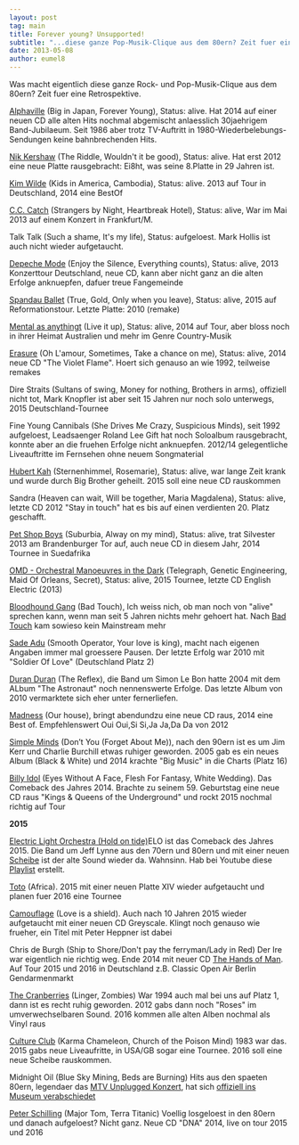 ```yaml
---
layout: post
tag: main
title: Forever young? Unsupported!
subtitle: "...diese ganze Pop-Musik-Clique aus dem 80ern? Zeit fuer eine Retrospektive.nNik Kershaw (The Riddle, Wouldn't it be good, Status: alive. Hat erst 2012 eine neue Platte rausgebracht: Ei8ht, was seine 8.Platte in 29 Jahren ist.nKim Wilde (Kids in Ameri&hellip;"
date: 2013-05-08
author: eumel8
---
```


<p>Was macht eigentlich diese ganze Rock- und Pop-Musik-Clique aus dem 80ern? Zeit fuer eine Retrospektive.</p>
<p><a href="http://www.alphaville.info/t" target="_blank">Alphaville</a> (Big in Japan, Forever Young), Status: alive. Hat 2014 auf einer neuen CD alle alten Hits nochmal abgemischt anlaesslich 30jaehrigem Band-Jubilaeum. Seit 1986 aber trotz TV-Auftritt in 1980-Wiederbelebungs-Sendungen keine bahnbrechenden Hits.</p>
<p><a href="http://www.nikkershaw.net" target="_blank">Nik Kershaw</a> (The Riddle, Wouldn't it be good), Status: alive. Hat erst 2012 eine neue Platte rausgebracht: Ei8ht, was seine 8.Platte in 29 Jahren ist.</p>
<p><a href="http://www.kimwilde.com/" target="_blank">Kim Wilde</a> (Kids in America, Cambodia), Status: alive. 2013 auf Tour in Deutschland, 2014 eine BestOf</p>
<p><a href="http://www.cccatch.de/" target="_blank">C.C. Catch</a> (Strangers by Night, Heartbreak Hotel), Status: alive, War im Mai 2013 auf einem Konzert in Frankfurt/M.</p>
<p>Talk Talk (Such a shame, It's my life), Status: aufgeloest. Mark Hollis ist auch nicht wieder aufgetaucht.</p>
<p><a href="http://www.depechemode.com/" target="_blank">Depeche Mode</a> (Enjoy the Silence, Everything counts), Status: alive, 2013 Konzerttour Deutschland, neue CD, kann aber nicht ganz an die alten Erfolge anknuepfen, dafuer treue Fangemeinde</p>
<p><a href="http://www.spandauballet.com/" target="_blank">Spandau Ballet</a> (True, Gold, Only when you leave), Status: alive, 2015 auf Reformationstour. Letzte Platte: 2010 (remake)</p>
<p><a href="http://www.mentals.com.au/" target="_blank">Mental as anythingt</a> (Live it up), Status: alive, 2014 auf Tour, aber bloss noch in ihrer Heimat Australien und mehr im Genre Country-Musik</p>
<p><a href="http://www.erasureinfo.com/" target="_blank">Erasure</a> (Oh L'amour, Sometimes, Take a chance on me), Status: alive, 2014 neue CD "The Violet Flame". Hoert sich genauso an wie 1992, teilweise remakes</p>
<p>Dire Straits (Sultans of swing, Money for nothing, Brothers in arms), offiziell nicht tot, Mark Knopfler ist aber seit 15 Jahren nur noch solo unterwegs, 2015 Deutschland-Tournee</p>
<p>Fine Young Cannibals (She Drives Me Crazy, Suspicious Minds), seit 1992 aufgeloest, Leadsaenger Roland Lee Gift hat noch Soloalbum rausgebracht, konnte aber an die fruehen Erfolge nicht anknuepfen. 2012/14 gelegentliche Liveauftritte im Fernsehen ohne neuem Songmaterial</p>
<p><a href="http://www.hubert-kah.com/" target="_blank">Hubert Kah</a> (Sternenhimmel, Rosemarie), Status: alive, war lange Zeit krank und wurde durch Big Brother geheilt. 2015 soll eine neue CD rauskommen</p>
<p>Sandra (Heaven can wait, Will be together, Maria Magdalena), Status: alive, letzte CD 2012 "Stay in touch" hat es bis auf einen verdienten 20. Platz geschafft. </p>
<p><a href="http://www.petshopboys.co.uk/" target="_blank">Pet Shop Boys</a> (Suburbia, Alway on my mind), Status: alive, trat Silvester 2013 am Brandenburger Tor auf, auch neue CD in diesem Jahr, 2014 Tournee in Suedafrika</p>
<p><a href="http://www.omd.uk.com/" target="_blank">OMD - Orchestral Manoeuvres in the Dark</a> (Telegraph, Genetic Engineering, Maid Of Orleans, Secret), Status: alive, 2015 Tournee, letzte CD English Electric (2013)</p>
<p><a href="http://www.bloodhoundgang.com/" target="_blank">Bloodhound Gang</a> (Bad Touch), Ich weiss nich, ob man noch von "alive" sprechen kann, wenn man seit 5 Jahren nichts mehr gehoert hat. Nach <a href="https://www.youtube.com/watch?v=xat1GVnl8-k">Bad Touch</a> kam sowieso kein Mainstream mehr</p>
<p><a href="http://www.sade.com" target="_blank">Sade Adu</a> (Smooth Operator, Your love is king), macht nach eigenen Angaben immer mal groessere Pausen. Der letzte Erfolg war 2010 mit "Soldier Of Love" (Deutschland Platz 2)</p>
<p><a href="http://www.duranduran.com/" target="_blank">Duran Duran</a> (The Reflex), die Band um Simon Le Bon hatte 2004 mit dem ALbum "The Astronaut" noch nennenswerte Erfolge. Das letzte Album von 2010 vermarktete sich eher unter fernerliefen.</p>
<p><a href="http://www.madness.co.uk/" target="_blank">Madness</a> (Our house), bringt abendundzu eine neue CD raus, 2014 eine Best of. Empfehlenswert Oui Oui,Si Si,Ja Ja,Da Da von 2012</p>
<p><a href="http://www.simpleminds.com/" target="_blank">Simple Minds</a> (Don’t You (Forget About Me)), nach den 90ern ist es um Jim Kerr und Charlie Burchill etwas ruhiger geworden. 2005 gab es ein neues Album (Black &amp; White) und 2014 krachte "Big Music" in die Charts (Platz 16)</p>
<p><a href="http://billyidol.net/" target="_blank">Billy Idol</a> (Eyes Without A Face, Flesh For Fantasy, White Wedding). Das Comeback des Jahres 2014. Brachte zu seinem 59. Geburtstag eine neue CD raus "Kings &amp; Queens of the Underground" und rockt 2015 nochmal richtig auf Tour</p>
<p><strong>2015</strong></p>
<p><a href="http://jefflynneselo.com/" target="_blank">Electric Light Orchestra (Hold on tide)</a>ELO ist das Comeback des Jahres 2015. Die Band um Jeff Lynne aus den 70ern und 80ern und mit einer neuen <a href="http://astore.amazon.de/wunschzettelc-21/detail/B015RND9H0" target="_blank">Scheibe</a> ist der alte Sound wieder da. Wahnsinn. Hab bei Youtube diese <a href="https://www.youtube.com/playlist?list=PLBYczRi39Ez6TclhvO186BAU6bqmd5aPT" target="_blank">Playlist</a> erstellt.</p>
<p><a href="http://totoofficial.com/" target="_blank">Toto</a> (Africa). 2015 mit einer neuen Platte XIV wieder aufgetaucht und planen fuer 2016 eine Tournee</p>
<p><a href="http://www.camouflage-music.com/" target="_blank">Camouflage</a> (Love is a shield). Auch nach 10 Jahren 2015 wieder aufgetaucht mit einer neuen CD Greyscale. Klingt noch genauso wie frueher, ein Titel mit Peter Heppner ist dabei</p>
<p>Chris de Burgh (Ship to Shore/Don't pay the ferryman/Lady in Red) Der Ire war eigentlich nie richtig weg. Ende 2014 mit neuer CD <a href="http://astore.amazon.de/wunschzettelc-21/detail/B00LWTEVIU" target="_blank">The Hands of Man</a>. Auf Tour 2015 und 2016 in Deutschland z.B. Classic Open Air Berlin Gendarmenmarkt</p>
<p><a href="www.Cranberries.com" target="_blank">The Cranberries</a> (Linger, Zombies) War 1994 auch mal bei uns auf Platz 1, dann ist es recht ruhig geworden. 2012 gabs dann noch "Roses" im umverwechselbaren Sound. 2016 kommen alle alten Alben nochmal als Vinyl raus</p>
<p><a href="http://www.culture-club.co.uk" target="_blank">Culture Club</a> (Karma Chameleon, Church of the Poison Mind) 1983 war das. 2015 gabs neue Liveaufritte, in USA/GB sogar eine Tournee. 2016 soll eine neue Scheibe rauskommen.</p>
<p>Midnight Oil (Blue Sky Mining, Beds are Burning) Hits aus den spaeten 80ern, legendaer das <a href="https://www.youtube.com/watch?v=7VVnJ61TrTU" target="_blank">MTV Unplugged Konzert</a>, hat sich <a href="http://www.midnightoil.com/making-midnight-oil-newcastle-museum-20-february-2015-10-may-2015/" target="_blank">offiziell ins Museum verabschiedet</a></p>
<p><a href="http://www.peterschilling.com/" target="_blank">Peter Schilling</a> (Major Tom, Terra Titanic) Voellig losgeloest in den 80ern und danach aufgeloest? Nicht ganz. Neue CD "DNA" 2014, live on tour 2015 und 2016</p>
